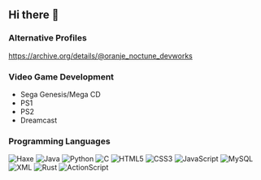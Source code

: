 ## Hi there 👋

### Alternative Profiles

https://archive.org/details/@oranje_noctune_devworks

### Video Game Development

<ul>
  <li>Sega Genesis/Mega CD</li>
  <li>PS1</li>
  <li>PS2</li>
  <li>Dreamcast</li>
</ul>

### Programming Languages

![Haxe](https://img.shields.io/badge/Haxe-EA8220?style=for-the-badge&logo=haxe&logoColor=white)
![Java](https://img.shields.io/badge/Java-007396?style=for-the-badge&logo=openjdk&logoColor=white)
![Python](https://img.shields.io/badge/Python-3776AB?style=for-the-badge&logo=python&logoColor=white)
![C](https://img.shields.io/badge/C-00599C?style=for-the-badge&logo=c&logoColor=white)
![HTML5](https://img.shields.io/badge/HTML5-E34F26?style=for-the-badge&logo=html5&logoColor=white)
![CSS3](https://img.shields.io/badge/CSS3-1572B6?style=for-the-badge&logo=css3&logoColor=white)
![JavaScript](https://img.shields.io/badge/JavaScript-F7DF1E?style=for-the-badge&logo=javascript&logoColor=black)
![MySQL](https://img.shields.io/badge/MySQL-4479A1?style=for-the-badge&logo=mysql&logoColor=white)
![XML](https://img.shields.io/badge/XML-8A2BE2?style=for-the-badge&logo=xml&logoColor=white)
![Rust](https://img.shields.io/badge/Rust-000000?style=for-the-badge&logo=rust&logoColor=white)
![ActionScript](https://img.shields.io/badge/ActionScript_3-FF6600?style=for-the-badge&logo=actionscript)


<!--
**Albertina-06/Albertina-06** is a ✨ _special_ ✨ repository because its `README.md` (this file) appears on your GitHub profile.

Here are some ideas to get you started:

- 🔭 I’m currently working on ...
- 🌱 I’m currently learning ...
- 👯 I’m looking to collaborate on ...
- 🤔 I’m looking for help with ...
- 💬 Ask me about ...
- 📫 How to reach me: ...
- 😄 Pronouns: ...
- ⚡ Fun fact: ...
-->
